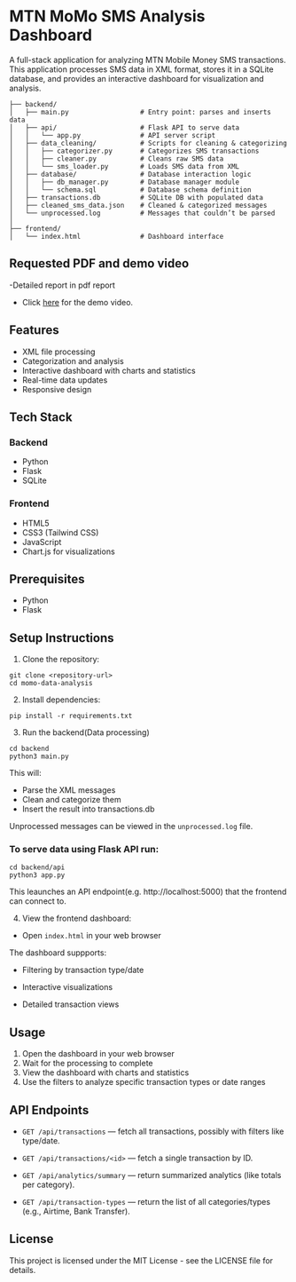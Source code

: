 # MTN MoMo SMS Analysis Dashboard

A full-stack application for analyzing MTN Mobile Money SMS transactions. This application processes SMS data in XML format, stores it in a SQLite database, and provides an interactive dashboard for visualization and analysis.

```
├── backend/
│   ├── main.py                  # Entry point: parses and inserts data
│   ├── api/                     # Flask API to serve data
│   │   └── app.py               # API server script
│   ├── data_cleaning/           # Scripts for cleaning & categorizing
│   │   ├── categorizer.py       # Categorizes SMS transactions
│   │   ├── cleaner.py           # Cleans raw SMS data
│   │   └── sms_loader.py        # Loads SMS data from XML
│   ├── database/                # Database interaction logic
│   │   ├── db_manager.py        # Database manager module
│   │   └── schema.sql           # Database schema definition
│   ├── transactions.db          # SQLite DB with populated data
│   ├── cleaned_sms_data.json    # Cleaned & categorized messages
│   └── unprocessed.log          # Messages that couldn’t be parsed
│
├── frontend/
│   └── index.html               # Dashboard interface
```

## Requested PDF and demo video

-Detailed report in pdf report

- Click [here]("https://youtu.be/CtuRZaMFYHs") for the demo video.

## Features

- XML file processing
- Categorization and analysis
- Interactive dashboard with charts and statistics
- Real-time data updates
- Responsive design

## Tech Stack

### Backend

- Python
- Flask
- SQLite

### Frontend

- HTML5
- CSS3 (Tailwind CSS)
- JavaScript
- Chart.js for visualizations

## Prerequisites

- Python
- Flask

## Setup Instructions

1. Clone the repository:

```
git clone <repository-url>
cd momo-data-analysis
```

2. Install dependencies:

```
pip install -r requirements.txt
```

3. Run the backend(Data processing)

```
cd backend
python3 main.py
```

This will:

- Parse the XML messages
- Clean and categorize them
- Insert the result into transactions.db

Unprocessed messages can be viewed in the `unprocessed.log` file.

### To serve data using Flask API run:

```
cd backend/api
python3 app.py
```

This leaunches an API endpoint(e.g. http://localhost:5000) that the frontend can connect to.

4. View the frontend dashboard:

- Open `index.html` in your web browser

The dashboard suppports:

- Filtering by transaction type/date

- Interactive visualizations

- Detailed transaction views

## Usage

1. Open the dashboard in your web browser
2. Wait for the processing to complete
3. View the dashboard with charts and statistics
4. Use the filters to analyze specific transaction types or date ranges

## API Endpoints

- `GET /api/transactions` — fetch all transactions, possibly with filters like type/date.

- `GET /api/transactions/<id>` — fetch a single transaction by ID.

- `GET /api/analytics/summary` — return summarized analytics (like totals per category).

- `GET /api/transaction-types` — return the list of all categories/types (e.g., Airtime, Bank Transfer).

## License

This project is licensed under the MIT License - see the LICENSE file for details.
